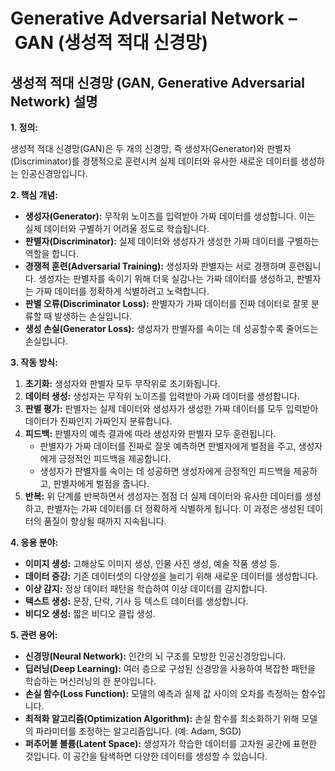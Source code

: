 # Generative Adversarial Network – GAN (생성적 적대 신경망)

## 생성적 적대 신경망 (GAN, Generative Adversarial Network) 설명

**1. 정의:**

생성적 적대 신경망(GAN)은 두 개의 신경망, 즉 생성자(Generator)와 판별자(Discriminator)를 경쟁적으로 훈련시켜 실제 데이터와 유사한 새로운 데이터를 생성하는 인공신경망입니다.

**2. 핵심 개념:**

*   **생성자(Generator):**  무작위 노이즈를 입력받아 가짜 데이터를 생성합니다.  이는 실제 데이터와 구별하기 어려울 정도로 학습됩니다.
*   **판별자(Discriminator):** 실제 데이터와 생성자가 생성한 가짜 데이터를 구별하는 역할을 합니다.
*   **경쟁적 훈련(Adversarial Training):** 생성자와 판별자는 서로 경쟁하며 훈련됩니다. 생성자는 판별자를 속이기 위해 더욱 실감나는 가짜 데이터를 생성하고, 판별자는 가짜 데이터를 정확하게 식별하려고 노력합니다.
*   **판별 오류(Discriminator Loss):**  판별자가 가짜 데이터를 진짜 데이터로 잘못 분류할 때 발생하는 손실입니다.
*   **생성 손실(Generator Loss):** 생성자가 판별자를 속이는 데 성공할수록 줄어드는 손실입니다.

**3. 작동 방식:**

1.  **초기화:** 생성자와 판별자 모두 무작위로 초기화됩니다.
2.  **데이터 생성:** 생성자는 무작위 노이즈를 입력받아 가짜 데이터를 생성합니다.
3.  **판별 평가:** 판별자는 실제 데이터와 생성자가 생성한 가짜 데이터를 모두 입력받아 데이터가 진짜인지 가짜인지 분류합니다.
4.  **피드백:** 판별자의 예측 결과에 따라 생성자와 판별자 모두 훈련됩니다. 
    *   판별자가 가짜 데이터를 진짜로 잘못 예측하면 판별자에게 벌점을 주고, 생성자에게 긍정적인 피드백을 제공합니다.
    *   생성자가 판별자를 속이는 데 성공하면 생성자에게 긍정적인 피드백을 제공하고, 판별자에게 벌점을 줍니다.
5.  **반복:** 위 단계를 반복하면서 생성자는 점점 더 실제 데이터와 유사한 데이터를 생성하고, 판별자는 가짜 데이터를 더 정확하게 식별하게 됩니다.  이 과정은 생성된 데이터의 품질이 향상될 때까지 지속됩니다.

**4. 응용 분야:**

*   **이미지 생성:** 고해상도 이미지 생성, 인물 사진 생성, 예술 작품 생성 등.
*   **데이터 증강:** 기존 데이터셋의 다양성을 늘리기 위해 새로운 데이터를 생성합니다.
*   **이상 감지:** 정상 데이터 패턴을 학습하여 이상 데이터를 감지합니다.
*   **텍스트 생성:** 문장, 단락, 기사 등 텍스트 데이터를 생성합니다.
*   **비디오 생성:** 짧은 비디오 클립 생성.

**5. 관련 용어:**

*   **신경망(Neural Network):**  인간의 뇌 구조를 모방한 인공신경망입니다.
*   **딥러닝(Deep Learning):**  여러 층으로 구성된 신경망을 사용하여 복잡한 패턴을 학습하는 머신러닝의 한 분야입니다.
*   **손실 함수(Loss Function):**  모델의 예측과 실제 값 사이의 오차를 측정하는 함수입니다.
*   **최적화 알고리즘(Optimization Algorithm):**  손실 함수를 최소화하기 위해 모델의 파라미터를 조정하는 알고리즘입니다. (예: Adam, SGD)
*   **퍼추어블 볼륨(Latent Space):** 생성자가 학습한 데이터를 고차원 공간에 표현한 것입니다.  이 공간을 탐색하면 다양한 데이터를 생성할 수 있습니다.